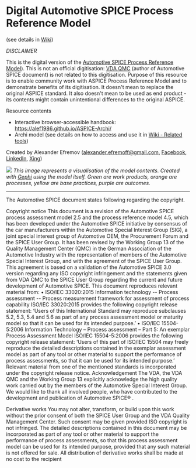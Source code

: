 # Digital Automotive SPICE Process Reference Model
(see details in [Wiki](https://github.com/alef1986/ASPICE-Archi/wiki))

*DISCLAIMER*

This is the digital version of the [Automotive SPICE Process Reference Model](http://www.automotivespice.com/fileadmin/software-download/AutomotiveSPICE_PAM_31.pdf)). This is not an official digitisation: [VDA QMC](https://vda-qmc.de/) (author of Automotive SPICE document) is not related to this digitisation. Purpose of this resource is to enable community work with ASPICE Process Reference Model and to demonstrate benefits of its digitisation. It doesn't mean to replace the original ASPICE standard. It also doesn't mean to be used as end product - its contents might contain unintentional differences to the original ASPICE. 

Resource contents

* Interactive browser-accessible handbook: https://alef1986.github.io/ASPICE-Archi/
* Archi model (see details on how to access and use it in [Wiki - Related tools](https://github.com/alef1986/ASPICE-Archi/wiki/Related-tools))

Created by Alexander Efremov (alexander.efremoff@gmail.com, [Facebook](https://www.facebook.com/alef1986), [LinkedIn](https://www.linkedin.com/in/alexander-efremov-88b65b28/), [Xing](https://www.xing.com/profile/Alexander_Efremov6))

![](https://alef1986.github.io/ASPICE-Archi/WikiImages/test.png)
_This image represents a visualisation of the model contents. Created with [Gephi](https://gephi.org/) using the model itself. Green are work products, orange are processes, yellow are base practices, purple are outcomes._

---
The Automotive SPICE document states following regarding the copyright.

Copyright notice
This document is a revision of the Automotive SPICE process assessment model 2.5 and the
process reference model 4.5, which has been developed under the Automotive SPICE initiative by
consensus of the car manufacturers within the Automotive Special Interest Group (SIG), a joint
special interest group of Automotive OEM, the Procurement Forum and the SPICE User Group.
It has been revised by the Working Group 13 of the Quality Management Center (QMC) in the
German Association of the Automotive Industry with the representation of members of the
Automotive Special Interest Group, and with the agreement of the SPICE User Group. This
agreement is based on a validation of the Automotive SPICE 3.0 version regarding any ISO copyright
infringement and the statements given from VDA QMC to the SPICE User Group regarding the
current and future development of Automotive SPICE.
This document reproduces relevant material from:
• ISO/IEC 33020:2015
Information technology -- Process assessment -- Process measurement framework for
assessment of process capability
ISO/IEC 33020:2015 provides the following copyright release statement:
‘Users of this International Standard may reproduce subclauses 5.2, 5.3, 5.4 and 5.6 as part of any
process assessment model or maturity model so that it can be used for its intended purpose.’
• ISO/IEC 15504-5:2006
Information Technology – Process assessment – Part 5: An exemplar Process Assessment
Model
ISO/IEC 15504-5:2006 provides the following copyright release statement:
‘Users of this part of ISO/IEC 15504 may freely reproduce the detailed descriptions contained in the
exemplar assessment model as part of any tool or other material to support the performance of
process assessments, so that it can be used for its intended purpose.’
Relevant material from one of the mentioned standards is incorporated under the copyright release
notice.
Acknowledgement
The VDA, the VDA QMC and the Working Group 13 explicitly acknowledge the high quality work
carried out by the members of the Automotive Special Interest Group. We would like to thank all
involved people, who have contributed to the development and publication of Automotive SPICE®
.

Derivative works
You may not alter, transform, or build upon this work without the prior consent of both the SPICE
User Group and the VDA Quality Management Center. Such consent may be given provided ISO
copyright is not infringed.
The detailed descriptions contained in this document may be incorporated as part of any tool or other
material to support the performance of process assessments, so that this process assessment model
can be used for its intended purpose, provided that any such material is not offered for sale.
All distribution of derivative works shall be made at no cost to the recipient
